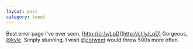 ```yaml
---
layout: post
category: tweet
---
```

Best error page I've ever seen. [http://cl.ly/LpD](http://cl.ly/LpD) Gorgeous, [@kyle](http://twitter.com/kyle). Simply stunning. I wish [@cotweet](http://twitter.com/cotweet) would throw 500s more often.
